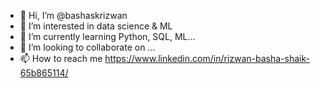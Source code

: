 - 👋 Hi, I’m @bashaskrizwan
- 👀 I’m interested in data science & ML
- 🌱 I’m currently learning Python, SQL, ML...
- 💞️ I’m looking to collaborate on ...
- 📫 How to reach me https://www.linkedin.com/in/rizwan-basha-shaik-65b865114/

<!---
bashaskrizwan/bashaskrizwan is a ✨ special ✨ repository because its `README.md` (this file) appears on your GitHub profile.
You can click the Preview link to take a look at your changes.
--->
